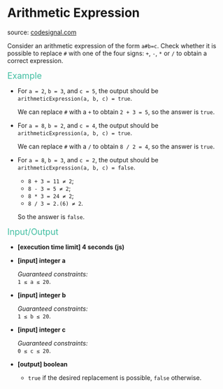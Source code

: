 <h1>Arithmetic Expression</h1>
<p>source: <a href="https://www.codesignal.com/">codesignal.com</a>
<div><p>Consider an arithmetic expression of the form <code>a#b=c</code>. Check whether it is possible to replace <code>#</code> with one of the four signs: <code>+</code>, <code>-</code>, <code>*</code> or <code>/</code> to obtain a correct expression.</p>
<p><span style="color:#44BFA3;font-size:1.4em">Example</span></p>
<ul>
<li>
<p>For <code>a = 2</code>, <code>b = 3</code>, and <code>c = 5</code>, the output should be<br>
<code>arithmeticExpression(a, b, c) = true</code>.</p>
<p>We can replace <code>#</code> with a <code>+</code> to obtain <code>2 + 3 = 5</code>, so the answer is <code>true</code>.</p>
</li>
<li>
<p>For <code>a = 8</code>, <code>b = 2</code>, and <code>c = 4</code>, the output should be<br>
<code>arithmeticExpression(a, b, c) = true</code>.</p>
<p>We can replace <code>#</code> with a <code>/</code> to obtain <code>8 / 2 = 4</code>, so the answer is <code>true</code>.</p>
</li>
<li>
<p>For <code>a = 8</code>, <code>b = 3</code>, and <code>c = 2</code>, the output should be<br>
<code>arithmeticExpression(a, b, c) = false</code>.</p>
<ul>
<li><code>8 + 3 = 11 ≠ 2</code>;</li>
<li><code>8 - 3 = 5 ≠ 2</code>;</li>
<li><code>8 * 3 = 24 ≠ 2</code>;</li>
<li><code>8 / 3 = 2.(6) ≠ 2</code>.</li>
</ul>
<p>So the answer is <code>false</code>.</p>
</li>
</ul>
<p><span style="color:#44BFA3;font-size:1.4em">Input/Output</span></p>
<ul>
<li>
<p><strong>[execution time limit] 4 seconds (js)</strong></p>
</li>
<li>
<p><strong>[input] integer a</strong></p>
<p><em>Guaranteed constraints:</em><br>
<code>1 ≤ a ≤ 20</code>.</p>
</li>
<li>
<p><strong>[input] integer b</strong></p>
<p><em>Guaranteed constraints:</em><br>
<code>1 ≤ b ≤ 20</code>.</p>
</li>
<li>
<p><strong>[input] integer c</strong></p>
<p><em>Guaranteed constraints:</em><br>
<code>0 ≤ c ≤ 20</code>.</p>
</li>
<li>
<p><strong>[output] boolean</strong></p>
<ul>
<li><code>true</code> if the desired replacement is possible, <code>false</code> otherwise.</li>
</ul>
</li>
</ul>
</div>